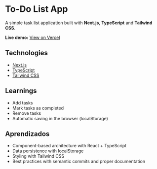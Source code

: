 # To-Do List App

A simple task list application built with **Next.js**, **TypeScript** and **Tailwind CSS**.

**Live demo:** [View on Vercel](https://todo-list-nextjs-delta.vercel.app/)

## Technologies

- [Next.js](https://nextjs.org/)
- [TypeScript](https://www.typescriptlang.org/)
- [Tailwind CSS](https://tailwindcss.com/)

## Learnings

- Add tasks
- Mark tasks as completed
- Remove tasks
- Automatic saving in the browser (localStorage)

## Aprendizados

- Component-based architecture with React + TypeScript
- Data persistence with localStorage
- Styling with Tailwind CSS
- Best practices with semantic commits and proper documentation
